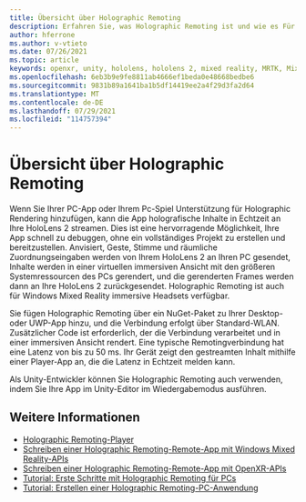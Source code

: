 ```yaml
---
title: Übersicht über Holographic Remoting
description: Erfahren Sie, was Holographic Remoting ist und wie es Für Ihren Entwicklungsprozess von Vorteil sein kann.
author: hferrone
ms.author: v-vtieto
ms.date: 07/26/2021
ms.topic: article
keywords: openxr, unity, hololens, hololens 2, mixed reality, MRTK, Mixed Reality Toolkit, Augmented Reality, Virtual Reality, Mixed Reality-Headsets, Learn, Tutorial, Erste Schritte, holografisches Remoting, Desktop, Vorschau
ms.openlocfilehash: 6eb3b9e9fe8811ab4666ef1beda0e48668bedbe6
ms.sourcegitcommit: 9831b89a1641ba1b5df14419ee2a4f29d3fa2d64
ms.translationtype: MT
ms.contentlocale: de-DE
ms.lasthandoff: 07/29/2021
ms.locfileid: "114757394"
---
```

# <a name="holographic-remoting-overview"></a>Übersicht über Holographic Remoting

Wenn Sie Ihrer PC-App oder Ihrem Pc-Spiel Unterstützung für Holographic Rendering hinzufügen, kann die App holografische Inhalte in Echtzeit an Ihre HoloLens 2 streamen. Dies ist eine hervorragende Möglichkeit, Ihre App schnell zu debuggen, ohne ein vollständiges Projekt zu erstellen und bereitzustellen. Anvisiert, Geste, Stimme und räumliche Zuordnungseingaben werden von Ihrem HoloLens 2 an Ihren PC gesendet, Inhalte werden in einer virtuellen immersiven Ansicht mit den größeren Systemressourcen des PCs gerendert, und die gerenderten Frames werden dann an Ihre HoloLens 2 zurückgesendet. Holographic Remoting ist auch für Windows Mixed Reality immersive Headsets verfügbar.

Sie fügen Holographic Remoting über ein NuGet-Paket zu Ihrer Desktop- oder UWP-App hinzu, und die Verbindung erfolgt über Standard-WLAN. Zusätzlicher Code ist erforderlich, der die Verbindung verarbeitet und in einer immersiven Ansicht rendert. Eine typische Remotingverbindung hat eine Latenz von bis zu 50 ms. Ihr Gerät zeigt den gestreamten Inhalt mithilfe einer Player-App an, die die Latenz in Echtzeit melden kann.

Als Unity-Entwickler können Sie Holographic Remoting auch verwenden, indem Sie Ihre App im Unity-Editor im Wiedergabemodus ausführen.

## <a name="see-also"></a>Weitere Informationen
* [Holographic Remoting-Player](holographic-remoting-player.md)
* [Schreiben einer Holographic Remoting-Remote-App mit Windows Mixed Reality-APIs](holographic-remoting-create-remote-wmr.md)
* [Schreiben einer Holographic Remoting-Remote-App mit OpenXR-APIs](holographic-remoting-create-remote-openxr.md)
* [Tutorial: Erste Schritte mit Holographic Remoting für PCs](../unity/tutorials/mr-learning-pc-holographic-remoting-01.md)
* [Tutorial: Erstellen einer Holographic Remoting-PC-Anwendung](../unity/tutorials/mr-learning-pc-holographic-remoting-02.md)
